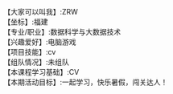 【大家可以叫我】:ZRW      
【坐标】:福建     
【专业/职业】:数据科学与大数据技术      
【兴趣爱好】:电脑游戏      
【项目技能】:cv      
【组队情况】:未组队      
【本课程学习基础】:CV      
【本期活动目标】:一起学习，快乐暑假，闯关达人！